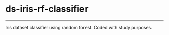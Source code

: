 # ds-iris-rf-classifier
---
Iris dataset classifier using random forest.
Coded with study purposes.
